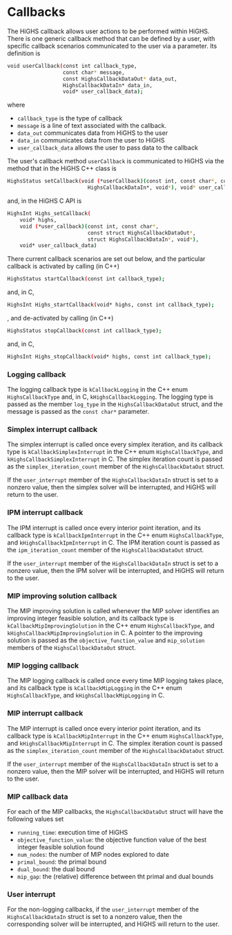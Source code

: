 # Callbacks

The HiGHS callback allows user actions to be performed within HiGHS. There is one generic callback method that can be defined by a user, with specific callback scenarios communicated to the user via a parameter. Its definition is

```bash
void userCallback(const int callback_type,
                  const char* message,
                  const HighsCallbackDataOut* data_out,
                  HighsCallbackDataIn* data_in,
                  void* user_callback_data);
```

where

* `callback_type` is the type of callback
* `message` is a line of text associated with the callback.
* `data_out` communicates data from HiGHS to the user
* `data_in` communicates data from the user to HiGHS
* `user_callback_data` allows the user to pass data to the callback

The user's callback method `userCallback` is communicated to HiGHS via the method that in the HiGHS C++ class is
```bash
HighsStatus setCallback(void (*userCallback)(const int, const char*, const HighsCallbackDataOut*,
                          HighsCallbackDataIn*, void*), void* user_callback_data);
```
and, in the HiGHS C API is
```bash
HighsInt Highs_setCallback(
    void* highs,
    void (*user_callback)(const int, const char*,
                          const struct HighsCallbackDataOut*,
                          struct HighsCallbackDataIn*, void*),
    void* user_callback_data)
```
There current callback scenarios are set out below, and the particular callback is activated by calling (in C++)

```bash
HighsStatus startCallback(const int callback_type);
```
and, in C,
```bash
HighsInt Highs_startCallback(void* highs, const int callback_type);
```
, and de-activated by calling (in C++)
```bash
HighsStatus stopCallback(const int callback_type);
```
and, in C,
```bash
HighsInt Highs_stopCallback(void* highs, const int callback_type);
```

### Logging callback

The logging callback type is `kCallbackLogging` in the C++ enum
`HighsCallbackType` and, in C, `kHighsCallbackLogging`. The logging
type is passed as the member `log_type` in the `HighsCallbackDataOut`
struct, and the message is passed as the `const char*` parameter.

### Simplex interrupt callback

The simplex interrupt is called once every simplex iteration, and its
callback type is `kCallbackSimplexInterrupt` in the C++ enum
`HighsCallbackType`, and `kHighsCallbackSimplexInterrupt` in C. The
simplex iteration count is passed as the `simplex_iteration_count`
member of the `HighsCallbackDataOut` struct.

If the `user_interrupt` member of the `HighsCallbackDataIn` struct is
set to a nonzero value, then the simplex solver will be interrupted,
and HiGHS will return to the user.

### IPM interrupt callback

The IPM interrupt is called once every interior point
iteration, and its callback type is `kCallbackIpmInterrupt` in the C++
enum `HighsCallbackType`, and `kHighsCallbackIpmInterrupt` in C. The
IPM iteration count is passed as the `ipm_iteration_count` member of
the `HighsCallbackDataOut` struct.

If the `user_interrupt` member of the `HighsCallbackDataIn` struct is
set to a nonzero value, then the IPM solver will be interrupted, and
HiGHS will return to the user.

### MIP improving solution callback

The MIP improving solution is called whenever the MIP
solver identifies an improving integer feasible solution, and its
callback type is `kCallbackMipImprovingSolution` in the C++ enum
`HighsCallbackType`, and `kHighsCallbackMipImprovingSolution` in C. A
pointer to the improving solution is passed as the
`objective_function_value` and `mip_solution` members of the
`HighsCallbackDataOut` struct.


### MIP logging callback

The MIP logging callback is called once every time MIP logging takes
place, and its callback type is `kCallbackMipLogging` in the C++ enum
`HighsCallbackType`, and `kHighsCallbackMipLogging` in C.

### MIP interrupt callback

The MIP interrupt is called once every interior point
iteration, and its callback type is `kCallbackMipInterrupt` in the C++
enum `HighsCallbackType`, and `kHighsCallbackMipInterrupt` in C. The
simplex iteration count is passed as the `simplex_iteration_count`
member of the `HighsCallbackDataOut` struct.

If the `user_interrupt` member of the `HighsCallbackDataIn` struct is
set to a nonzero value, then the MIP solver will be interrupted,
and HiGHS will return to the user.


### MIP callback data

For each of the MIP callbacks, the `HighsCallbackDataOut` struct will have the following values set

* `running_time`: execution time of HiGHS
* `objective_function_value`: the objective function value of the best integer feasible solution found
* `num_nodes`: the number of MIP nodes explored to date
* `primal_bound`: the primal bound
* `dual_bound`: the dual bound
* `mip_gap`: the (relative) difference between tht primal and dual bounds

### User interrupt

For the non-logging callbacks, if the `user_interrupt` member of the
`HighsCallbackDataIn` struct is set to a nonzero value, then the
corresponding solver will be interrupted, and HiGHS will return to the
user.


